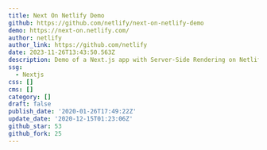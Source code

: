 ```yaml
---
title: Next On Netlify Demo
github: https://github.com/netlify/next-on-netlify-demo
demo: https://next-on.netlify.com/
author: netlify
author_link: https://github.com/netlify
date: 2023-11-26T13:43:50.563Z
description: Demo of a Next.js app with Server-Side Rendering on Netlify
ssg:
  - Nextjs
css: []
cms: []
category: []
draft: false
publish_date: '2020-01-26T17:49:22Z'
update_date: '2020-12-15T01:23:06Z'
github_star: 53
github_fork: 25
---
```

